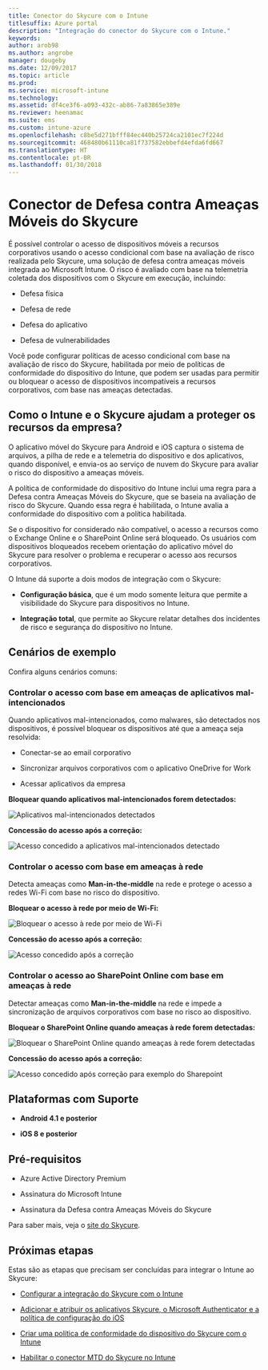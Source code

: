 ```yaml
---
title: Conector do Skycure com o Intune
titlesuffix: Azure portal
description: "Integração do conector do Skycure com o Intune."
keywords: 
author: arob98
ms.author: angrobe
manager: dougeby
ms.date: 12/09/2017
ms.topic: article
ms.prod: 
ms.service: microsoft-intune
ms.technology: 
ms.assetid: df4ce3f6-a093-432c-ab86-7a83865e389e
ms.reviewer: heenamac
ms.suite: ems
ms.custom: intune-azure
ms.openlocfilehash: c8be5d271bfff84ec440b25724ca2101ec7f224d
ms.sourcegitcommit: 468480b61110ca81f737582ebbefd4efda6fd667
ms.translationtype: HT
ms.contentlocale: pt-BR
ms.lasthandoff: 01/30/2018
---
```

# <a name="skycure-mobile-threat-defense-connector"></a>Conector de Defesa contra Ameaças Móveis do Skycure

É possível controlar o acesso de dispositivos móveis a recursos corporativos usando o acesso condicional com base na avaliação de risco realizada pelo Skycure, uma solução de defesa contra ameaças móveis integrada ao Microsoft Intune. O risco é avaliado com base na telemetria coletada dos dispositivos com o Skycure em execução, incluindo:

-   Defesa física

-   Defesa de rede

-   Defesa do aplicativo

-   Defesa de vulnerabilidades

Você pode configurar políticas de acesso condicional com base na avaliação de risco do Skycure, habilitada por meio de políticas de conformidade do dispositivo do Intune, que podem ser usadas para permitir ou bloquear o acesso de dispositivos incompatíveis a recursos corporativos, com base nas ameaças detectadas.

## <a name="how-do-intune-and-skycure-help-protect-your-company-resources"></a>Como o Intune e o Skycure ajudam a proteger os recursos da empresa?

O aplicativo móvel do Skycure para Android e iOS captura o sistema de arquivos, a pilha de rede e a telemetria do dispositivo e dos aplicativos, quando disponível, e envia-os ao serviço de nuvem do Skycure para avaliar o risco do dispositivo a ameaças móveis.

A política de conformidade do dispositivo do Intune inclui uma regra para a Defesa contra Ameaças Móveis do Skycure, que se baseia na avaliação de risco do Skycure. Quando essa regra é habilitada, o Intune avalia a conformidade do dispositivo com a política habilitada.

Se o dispositivo for considerado não compatível, o acesso a recursos como o Exchange Online e o SharePoint Online será bloqueado. Os usuários com dispositivos bloqueados recebem orientação do aplicativo móvel do Skycure para resolver o problema e recuperar o acesso aos recursos corporativos.

O Intune dá suporte a dois modos de integração com o Skycure:

-   **Configuração básica**, que é um modo somente leitura que permite a visibilidade do Skycure para dispositivos no Intune.

-   **Integração total**, que permite ao Skycure relatar detalhes dos incidentes de risco e segurança do dispositivo no Intune.

## <a name="sample-scenarios"></a>Cenários de exemplo

Confira alguns cenários comuns:

### <a name="control-access-based-on-threats-from-malicious-apps"></a>Controlar o acesso com base em ameaças de aplicativos mal-intencionados

Quando aplicativos mal-intencionados, como malwares, são detectados nos dispositivos, é possível bloquear os dispositivos até que a ameaça seja resolvida:

-   Conectar-se ao email corporativo

-   Sincronizar arquivos corporativos com o aplicativo OneDrive for Work

-   Acessar aplicativos da empresa

**Bloquear quando aplicativos mal-intencionados forem detectados:**

![Aplicativos mal-intencionados detectados](./media/skycure-arch-1.png)

**Concessão do acesso após a correção:**

![Acesso concedido a aplicativos mal-intencionados detectado](./media/skycure-arch-2.png)

### <a name="control-access-based-on-threat-to-network"></a>Controlar o acesso com base em ameaças à rede

Detecta ameaças como **Man-in-the-middle** na rede e protege o acesso a redes Wi-Fi com base no risco do dispositivo.

**Bloquear o acesso à rede por meio de Wi-Fi:**

![Bloquear o acesso à rede por meio de Wi-Fi](./media/skycure-arch-3.png)

**Concessão do acesso após a correção:**

![Acesso concedido após a correção](./media/skycure-arch-4.png)

### <a name="control-access-to-sharepoint-online-based-on-threat-to-network"></a>Controlar o acesso ao SharePoint Online com base em ameaças à rede

Detectar ameaças como **Man-in-the-middle** na rede e impede a sincronização de arquivos corporativos com base no risco ao dispositivo.

**Bloquear o SharePoint Online quando ameaças à rede forem detectadas:**

![Bloquear o SharePoint Online quando ameaças à rede forem detectadas](./media/skycure-arch-5.png)

**Concessão do acesso após a correção:**

![Acesso concedido após correção para exemplo do Sharepoint](./media/skycure-arch-6.png)

## <a name="supported-platforms"></a>Plataformas com Suporte

-   **Android 4.1 e posterior**

-   **iOS 8 e posterior**

## <a name="pre-requisites"></a>Pré-requisitos

-   Azure Active Directory Premium

-   Assinatura do Microsoft Intune

-   Assinatura da Defesa contra Ameaças Móveis do Skycure

Para saber mais, veja o [site do Skycure](https://www.skycure.com/skycure-microsoft-integration/).

## <a name="next-steps"></a>Próximas etapas

Estas são as etapas que precisam ser concluídas para integrar o Intune ao Skycure:

- [Configurar a integração do Skycure com o Intune](skycure-mtd-connector-integration.md)

- [Adicionar e atribuir os aplicativos Skycure, o Microsoft Authenticator e a política de configuração do iOS](mtd-apps-ios-app-configuration-policy-add-assign.md)

- [Criar uma política de conformidade do dispositivo do Skycure com o Intune](mtd-device-compliance-policy-create.md)

- [Habilitar o conector MTD do Skycure no Intune](mtd-connector-enable.md)
